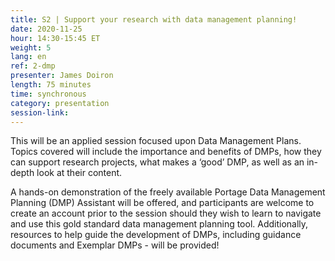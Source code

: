 ```yaml
---
title: S2 | Support your research with data management planning!
date: 2020-11-25
hour: 14:30-15:45 ET
weight: 5
lang: en
ref: 2-dmp
presenter: James Doiron
length: 75 minutes
time: synchronous
category: presentation
session-link:
---
```


This will be an applied session focused upon Data Management Plans.
Topics covered will include the importance and benefits of DMPs, how they can support research projects, what makes a ‘good’ DMP, as well as an in-depth look at their content. <!--more-->

A hands-on demonstration of the freely available Portage Data Management Planning (DMP) Assistant will be offered, and participants are welcome to create an account prior to the session should they wish to learn to navigate and use this gold standard data management planning tool. Additionally, resources to help guide the development of DMPs, including guidance documents and Exemplar DMPs - will be provided!
